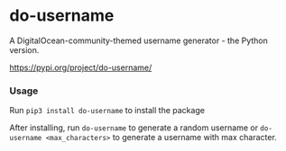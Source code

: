 # do-username

A DigitalOcean-community-themed username generator - the Python version.

https://pypi.org/project/do-username/

### Usage

Run `pip3 install do-username` to install the package

After installing, run `do-username` to generate a random username or `do-username <max_characters>` to generate a username with max character.
